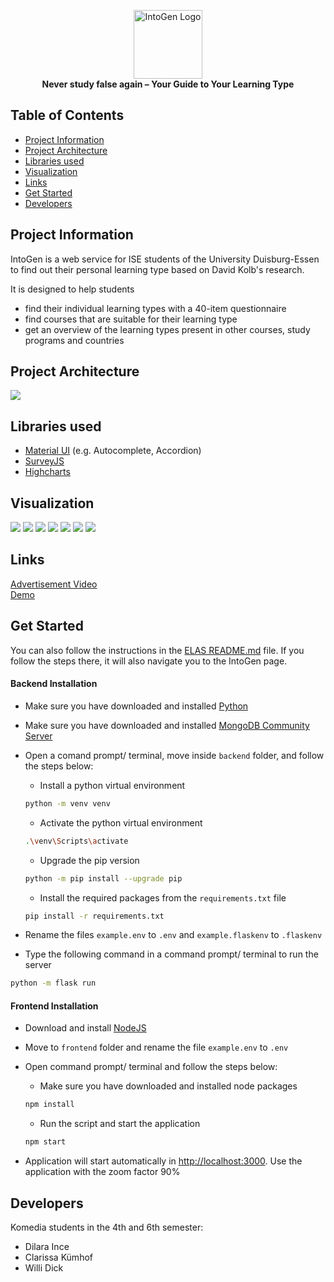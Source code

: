 <p align="center">
<img height="110px" src="components/Assets/image1.png" alt="IntoGen Logo"> </br>
<b height="40px" >Never study false again – Your Guide to Your Learning Type</b>
</p>

## Table of Contents

* [Project Information](#project-information)
* [Project Architecture](#project-architecture)
* [Libraries used](#libraries-used)
* [Visualization](#visualization)
* [Links](#links)
* [Get Started](#get-started)
* [Developers](#developers)

## Project Information

IntoGen is a web service for ISE students of the University Duisburg-Essen to find out their personal learning type based on David Kolb's research.

It is designed to help students
- find their individual learning types with a 40-item questionnaire
- find courses that are suitable for their learning type
- get an overview of the learning types present in other courses, study programs and countries


## Project Architecture
<img src="components/Assets/architecture.png">

## Libraries used
- [Material UI](https://material-ui.com) (e.g. Autocomplete, Accordion)
- [SurveyJS](https://surveyjs.io)
- [Highcharts](https://www.highcharts.com)

## Visualization
<img src="components/Assets/screenshot.png">
<img src="components/Assets/screenshot1.png">
<img src="components/Assets/screenshot2.png">
<img src="components/Assets/screenshot3.png">
<img src="components/Assets/screenshot4.png">
<img src="components/Assets/screenshot5.png">
<img src="components/Assets/screenshot6.png">

## Links
<a href="https://www.youtube.com/watch?v=HBahnBGqnn4">Advertisement Video</a></br>
<a href="https://www.youtube.com/watch?v=xgwdKz1TzuY">Demo</a>

## Get Started

You can also follow the instructions in the [ELAS README.md](https://github.com/ude-soco/ELAS) file. If you follow the steps there, it will also navigate you to the IntoGen page. 

#### Backend Installation
- Make sure you have downloaded and installed [Python](https://www.python.org/downloads/release/python-387/)
- Make sure you have downloaded and installed [MongoDB Community Server](https://www.mongodb.com/try/download/community)
- Open a comand prompt/ terminal, move inside `backend` folder, and follow the steps below:

    - Install a python virtual environment
    ```sh
    python -m venv venv
    ``` 
    - Activate the python virtual environment
    ```sh
    .\venv\Scripts\activate
    ``` 
    - Upgrade the pip version
    ```sh
    python -m pip install --upgrade pip
    ```
    - Install the required packages from the `requirements.txt` file 
    ```sh
    pip install -r requirements.txt 
    ```
- Rename the files `example.env` to `.env` and `example.flaskenv` to `.flaskenv` 
- Type the following command in a command prompt/ terminal to run the server
```sh
python -m flask run
```

#### Frontend Installation
- Download and install [NodeJS](https://nodejs.org/en/)
- Move to `frontend` folder and rename the file `example.env` to `.env` 
- Open command prompt/ terminal and follow the steps below:

    - Make sure you have downloaded and installed node packages
    ```sh
    npm install
    ``` 
    - Run the script and start the application
    ```sh
    npm start
    ``` 
- Application will start automatically in [http://localhost:3000](http://localhost:3000). Use the application with the zoom factor 90%

## Developers
Komedia students in the 4th and 6th semester: </br>
- Dilara Ince </br>
- Clarissa Kümhof </br>
- Willi Dick